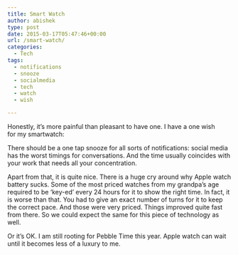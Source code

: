 ```yaml
---
title: Smart Watch
author: abishek
type: post
date: 2015-03-17T05:47:46+00:00
url: /smart-watch/
categories:
  - Tech
tags:
  - notifications
  - snooze
  - socialmedia
  - tech
  - watch
  - wish

---
```

Honestly, it&#8217;s more painful than pleasant to have one. I have a one wish for my smartwatch:

There should be a one tap snooze for all sorts of notifications: social media has the worst timings for conversations. And the time usually coincides with your work that needs all your concentration.

Apart from that, it is quite nice. There is a huge cry around why Apple watch battery sucks. Some of the most priced watches from my grandpa&#8217;s age required to be &#8216;key-ed&#8217; every 24 hours for it to show the right time. In fact, it is worse than that. You had to give an exact number of turns for it to keep the correct pace. And those were very priced. Things improved quite fast from there. So we could expect the same for this piece of technology as well.

Or it&#8217;s OK. I am still rooting for Pebble Time this year. Apple watch can wait until it becomes less of a luxury to me.